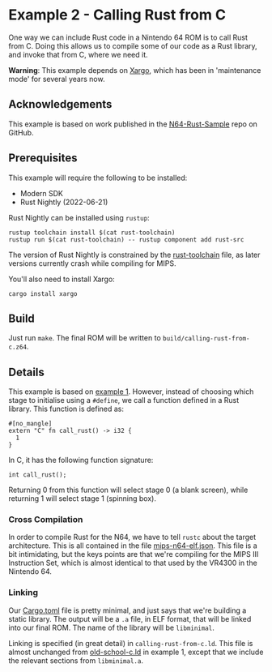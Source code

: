 # Example 2 - Calling Rust from C

One way we can include Rust code in a Nintendo 64 ROM is to call Rust from C. Doing this allows us to compile some of our code as a Rust library, and invoke that from C, where we need it.

**Warning**: This example depends on [Xargo](https://github.com/japaric/xargo), which has been in 'maintenance mode' for several years now.

## Acknowledgements

This example is based on work published in the [N64-Rust-Sample](https://github.com/Mr-Pnut/N64-Rust-Sample) repo on GitHub.

## Prerequisites

This example will require the following to be installed:

* Modern SDK
* Rust Nightly (2022-06-21)

Rust Nightly can be installed using `rustup`:

```
rustup toolchain install $(cat rust-toolchain)
rustup run $(cat rust-toolchain) -- rustup component add rust-src
```

The version of Rust Nightly is constrained by the [rust-toolchain](./rust-toolchain) file, as later versions currently crash while compiling for MIPS.

You'll also need to install Xargo:

```
cargo install xargo
```

## Build

Just run `make`. The final ROM will be written to `build/calling-rust-from-c.z64`.

## Details

This example is based on [example 1](../01-old-school-c/). However, instead of choosing which stage to initialise using a `#define`, we call a function defined in a Rust library. This function is defined as:

```
#[no_mangle]
extern "C" fn call_rust() -> i32 {
  1
}
```

In C, it has the following function signature:

```
int call_rust();
```

Returning 0 from this function will select stage 0 (a blank screen), while returning 1 will select stage 1 (spinning box).

### Cross Compilation

In order to compile Rust for the N64, we have to tell `rustc` about the target architecture. This is all contained in the file [mips-n64-elf.json](./mips-n64-elf.json). This file is a bit intimidating, but the keys points are that we're compiling for the MIPS III Instruction Set, which is almost identical to that used by the VR4300 in the Nintendo 64.

### Linking

Our [Cargo.toml](./Cargo.toml) file is pretty minimal, and just says that we're building a static library. The output will be a `.a` file, in ELF format, that will be linked into our final ROM. The name of the library will be `libminimal`.

Linking is specified (in great detail) in `calling-rust-from-c.ld`. This file is almost unchanged from [old-school-c.ld](../01-old-school-c/old-school-c.ld) in example 1, except that we include the relevant sections from `libminimal.a`.
